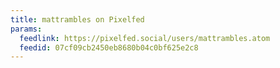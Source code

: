 ```yaml
---
title: mattrambles on Pixelfed
params:
  feedlink: https://pixelfed.social/users/mattrambles.atom
  feedid: 07cf09cb2450eb8680b04c0bf625e2c8
---
```

